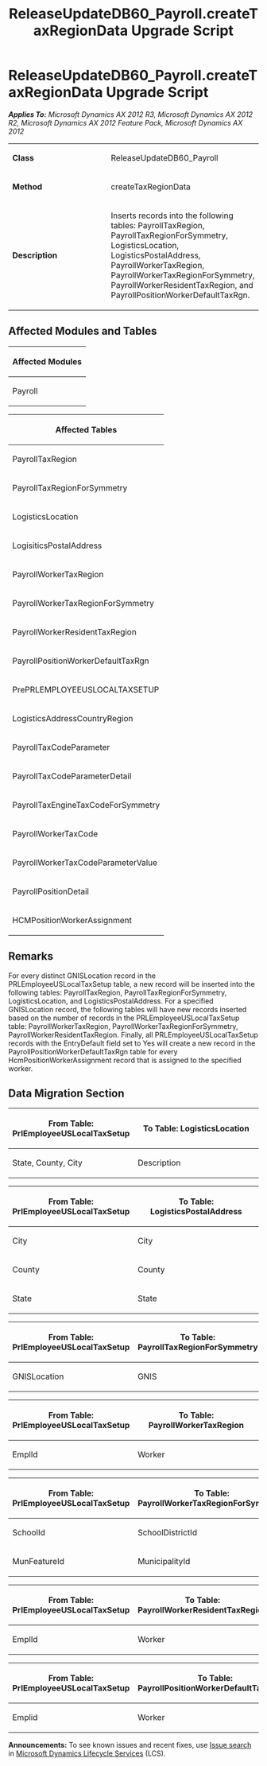 ﻿---
title: ReleaseUpdateDB60_Payroll.createTaxRegionData Upgrade Script
TOCTitle: ReleaseUpdateDB60_Payroll.createTaxRegionData Upgrade Script
ms:assetid: 2d8a286c-3140-d680-5a09-417341992e68
ms:mtpsurl: https://msdn.microsoft.com/en-us/library/JJ735996(v=AX.60)
ms:contentKeyID: 49707413
ms.date: 05/18/2015
mtps_version: v=AX.60
---

# ReleaseUpdateDB60\_Payroll.createTaxRegionData Upgrade Script 


_**Applies To:** Microsoft Dynamics AX 2012 R3, Microsoft Dynamics AX 2012 R2, Microsoft Dynamics AX 2012 Feature Pack, Microsoft Dynamics AX 2012_

<table>
<colgroup>
<col style="width: 50%" />
<col style="width: 50%" />
</colgroup>
<tbody>
<tr class="odd">
<td><p><strong>Class</strong></p></td>
<td><p>ReleaseUpdateDB60_Payroll</p></td>
</tr>
<tr class="even">
<td><p><strong>Method</strong></p></td>
<td><p>createTaxRegionData</p></td>
</tr>
<tr class="odd">
<td><p><strong>Description</strong></p></td>
<td><p>Inserts records into the following tables: PayrollTaxRegion, PayrollTaxRegionForSymmetry, LogisticsLocation, LogisticsPostalAddress, PayrollWorkerTaxRegion, PayrollWorkerTaxRegionForSymmetry, PayrollWorkerResidentTaxRegion, and PayrollPositionWorkerDefaultTaxRgn.</p></td>
</tr>
</tbody>
</table>


## Affected Modules and Tables

<table>
<colgroup>
<col style="width: 100%" />
</colgroup>
<thead>
<tr class="header">
<th><p>Affected Modules</p></th>
</tr>
</thead>
<tbody>
<tr class="odd">
<td><p>Payroll</p></td>
</tr>
</tbody>
</table>


<table>
<colgroup>
<col style="width: 100%" />
</colgroup>
<thead>
<tr class="header">
<th><p>Affected Tables</p></th>
</tr>
</thead>
<tbody>
<tr class="odd">
<td><p>PayrollTaxRegion</p></td>
</tr>
<tr class="even">
<td><p>PayrollTaxRegionForSymmetry</p></td>
</tr>
<tr class="odd">
<td><p>LogisticsLocation</p></td>
</tr>
<tr class="even">
<td><p>LogisiticsPostalAddress</p></td>
</tr>
<tr class="odd">
<td><p>PayrollWorkerTaxRegion</p></td>
</tr>
<tr class="even">
<td><p>PayrollWorkerTaxRegionForSymmetry</p></td>
</tr>
<tr class="odd">
<td><p>PayrollWorkerResidentTaxRegion</p></td>
</tr>
<tr class="even">
<td><p>PayrollPositionWorkerDefaultTaxRgn</p></td>
</tr>
<tr class="odd">
<td><p>PrePRLEMPLOYEEUSLOCALTAXSETUP</p></td>
</tr>
<tr class="even">
<td><p>LogisticsAddressCountryRegion</p></td>
</tr>
<tr class="odd">
<td><p>PayrollTaxCodeParameter</p></td>
</tr>
<tr class="even">
<td><p>PayrollTaxCodeParameterDetail</p></td>
</tr>
<tr class="odd">
<td><p>PayrollTaxEngineTaxCodeForSymmetry</p></td>
</tr>
<tr class="even">
<td><p>PayrollWorkerTaxCode</p></td>
</tr>
<tr class="odd">
<td><p>PayrollWorkerTaxCodeParameterValue</p></td>
</tr>
<tr class="even">
<td><p>PayrollPositionDetail</p></td>
</tr>
<tr class="odd">
<td><p>HCMPositionWorkerAssignment</p></td>
</tr>
</tbody>
</table>


## Remarks

For every distinct GNISLocation record in the PRLEmployeeUSLocalTaxSetup table, a new record will be inserted into the following tables: PayrollTaxRegion, PayrollTaxRegionForSymmetry, LogisticsLocation, and LogisticsPostalAddress. For a specified GNISLocation record, the following tables will have new records inserted based on the number of records in the PRLEmployeeUSLocalTaxSetup table: PayrollWorkerTaxRegion, PayrollWorkerTaxRegionForSymmetry, PayrollWorkerResidentTaxRegion. Finally, all PRLEmployeeUSLocalTaxSetup records with the EntryDefault field set to Yes will create a new record in the PayrollPositionWorkerDefaultTaxRgn table for every HcmPositionWorkerAssignment record that is assigned to the specified worker.

## Data Migration Section

<table>
<colgroup>
<col style="width: 50%" />
<col style="width: 50%" />
</colgroup>
<thead>
<tr class="header">
<th><p>From Table: PrlEmployeeUSLocalTaxSetup</p></th>
<th><p>To Table: LogisticsLocation</p></th>
</tr>
</thead>
<tbody>
<tr class="odd">
<td><p>State, County, City</p></td>
<td><p>Description</p></td>
</tr>
</tbody>
</table>


<table>
<colgroup>
<col style="width: 50%" />
<col style="width: 50%" />
</colgroup>
<thead>
<tr class="header">
<th><p>From Table: PrlEmployeeUSLocalTaxSetup</p></th>
<th><p>To Table: LogisticsPostalAddress</p></th>
</tr>
</thead>
<tbody>
<tr class="odd">
<td><p>City</p></td>
<td><p>City</p></td>
</tr>
<tr class="even">
<td><p>County</p></td>
<td><p>County</p></td>
</tr>
<tr class="odd">
<td><p>State</p></td>
<td><p>State</p></td>
</tr>
</tbody>
</table>


<table>
<colgroup>
<col style="width: 50%" />
<col style="width: 50%" />
</colgroup>
<thead>
<tr class="header">
<th><p>From Table: PrlEmployeeUSLocalTaxSetup</p></th>
<th><p>To Table: PayrollTaxRegionForSymmetry</p></th>
</tr>
</thead>
<tbody>
<tr class="odd">
<td><p>GNISLocation</p></td>
<td><p>GNIS</p></td>
</tr>
</tbody>
</table>


<table>
<colgroup>
<col style="width: 50%" />
<col style="width: 50%" />
</colgroup>
<thead>
<tr class="header">
<th><p>From Table: PrlEmployeeUSLocalTaxSetup</p></th>
<th><p>To Table: PayrollWorkerTaxRegion</p></th>
</tr>
</thead>
<tbody>
<tr class="odd">
<td><p>EmplId</p></td>
<td><p>Worker</p></td>
</tr>
</tbody>
</table>


<table>
<colgroup>
<col style="width: 50%" />
<col style="width: 50%" />
</colgroup>
<thead>
<tr class="header">
<th><p>From Table: PrlEmployeeUSLocalTaxSetup</p></th>
<th><p>To Table: PayrollWorkerTaxRegionForSymmetry</p></th>
</tr>
</thead>
<tbody>
<tr class="odd">
<td><p>SchoolId</p></td>
<td><p>SchoolDistrictId</p></td>
</tr>
<tr class="even">
<td><p>MunFeatureId</p></td>
<td><p>MunicipalityId</p></td>
</tr>
</tbody>
</table>


<table>
<colgroup>
<col style="width: 50%" />
<col style="width: 50%" />
</colgroup>
<thead>
<tr class="header">
<th><p>From Table: PrlEmployeeUSLocalTaxSetup</p></th>
<th><p>To Table: PayrollWorkerResidentTaxRegion</p></th>
</tr>
</thead>
<tbody>
<tr class="odd">
<td><p>EmplId</p></td>
<td><p>Worker</p></td>
</tr>
</tbody>
</table>


<table>
<colgroup>
<col style="width: 50%" />
<col style="width: 50%" />
</colgroup>
<thead>
<tr class="header">
<th><p>From Table: PrlEmployeeUSLocalTaxSetup</p></th>
<th><p>To Table: PayrollPositionWorkerDefaultTaxRegion</p></th>
</tr>
</thead>
<tbody>
<tr class="odd">
<td><p>Emplid</p></td>
<td><p>Worker</p></td>
</tr>
</tbody>
</table>

  
**Announcements:** To see known issues and recent fixes, use [Issue search](http://go.microsoft.com/fwlink/?linkid=389258) in [Microsoft Dynamics Lifecycle Services](http://go.microsoft.com/fwlink/?linkid=306505) (LCS).

